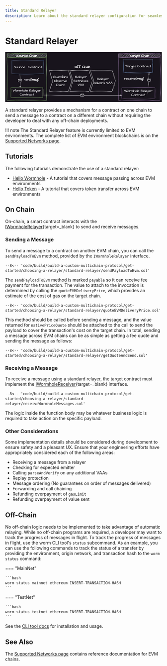```yaml
---
title: Standard Relayer
description: Learn about the standard relayer configuration for seamless cross-chain messaging between contracts on different EVM blockchains without off-chain deployments.
---
```


# Standard Relayer

![Standard Relayer](/images/build/build-a-custom-multichain-protocol/get-started/choosing-a-relayer/standard-relayer/standard-relayer-1.webp)

A standard relayer provides a mechanism for a contract on one chain to send a message to a contract on a different chain without requiring the developer to deal with any off-chain deployments.

!!! note
    The Standard Relayer feature is currently limited to EVM environments. The complete list of EVM environment blockchains is on the [Supported Networks page](/build/start-building/supported-networks).

## Tutorials

The following tutorials demonstrate the use of a standard relayer:

 - [Hello Wormhole](#) - A tutorial that covers message passing across EVM environments 
 - [Hello Token](#) - A tutorial that covers token transfer across EVM environments

## On Chain

On-chain, a smart contract interacts with the [IWormholeRelayer](https://github.com/wormhole-foundation/wormhole-relayer-solidity-sdk/blob/main/src/interfaces/IWormholeRelayer.sol){target=\_blank} to send and receive messages.

### Sending a Message

To send a message to a contract on another EVM chain, you can call the `sendPayloadToEvm` method, provided by the `IWormholeRelayer` interface.

```solidity
--8<-- 'code/build/build-a-custom-multichain-protocol/get-started/choosing-a-relayer/standard-relayer/sendPayloadToEvm.sol'
```

The `sendPayloadToEvm` method is marked `payable` so it can receive fee payment for the transaction. The value to attach to the invocation is determined by calling the `quoteEVMDeliveryPrice`, which provides an estimate of the cost of gas on the target chain.

```solidity
--8<-- 'code/build/build-a-custom-multichain-protocol/get-started/choosing-a-relayer/standard-relayer/quoteEVMDeliveryPrice.sol'
```

This method should be called before sending a message, and the value returned for `nativePriceQuote` should be attached to the call to send the payload to cover the transaction's cost on the target chain. In total, sending a message across EVM chains can be as simple as getting a fee quote and sending the message as follows: 

```solidity
--8<-- 'code/build/build-a-custom-multichain-protocol/get-started/choosing-a-relayer/standard-relayer/getQuoteAndSend.sol'
```

### Receiving a Message

To receive a message using a standard relayer, the target contract must implement the [IWormholeReceiver](https://github.com/wormhole-foundation/wormhole-relayer-solidity-sdk/blob/main/src/interfaces/IWormholeReceiver.sol){target=\_blank} interface.

```solidity
--8<-- 'code/build/build-a-custom-multichain-protocol/get-started/choosing-a-relayer/standard-relayer/receiveWormholeMessages.sol'
```

The logic inside the function body may be whatever business logic is required to take action on the specific payload.

### Other Considerations

Some implementation details should be considered during development to ensure safety and a pleasant UX. Ensure that your engineering efforts have appropriately considered each of the following areas:

- Receiving a message from a relayer
- Checking for expected emitter
- Calling `parseAndVerify` on any additional VAAs
- Replay protection
- Message ordering (No guarantees on order of messages delivered)
- Forwarding and call chaining
- Refunding overpayment of `gasLimit`
- Refunding overpayment of value sent

## Off-Chain

No off-chain logic needs to be implemented to take advantage of automatic relaying. While no off-chain programs are required, a developer may want to track the progress of messages in flight. To track the progress of messages in flight, use the worm CLI tool's `status` subcommand. As an example, you can use the following commands to track the status of a transfer by providing the environment, origin network, and transaction hash to the `worm status` command: 

=== "MainNet"

    ```bash
    worm status mainnet ethereum INSERT-TRANSACTION-HASH
    ```

=== "TestNet"

    ```bash
    worm status testnet ethereum INSERT-TRANSACTION-HASH
    ```

See the [CLI tool docs](/build/toolkit/cli) for installation and usage.

## See Also

The [Supported Networks page](/build/start-building/supported-networks/evm) contains reference documentation for EVM chains.